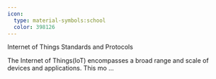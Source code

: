 ```yaml
---
icon:
  type: material-symbols:school
  color: 398126
---
```


Internet of Things Standards and Protocols

The Internet of Things(IoT) encompasses a broad range and scale of devices and applications. This mo ... 
